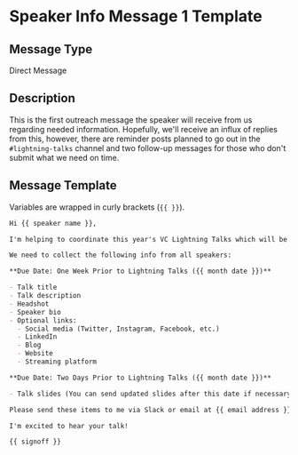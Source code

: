 # Speaker Info Message 1 Template

## Message Type

Direct Message

## Description

This is the first outreach message the speaker will receive from us regarding needed information. Hopefully, we'll receive an influx of replies from this, however, there are reminder posts planned to go out in the `#lightning-talks` channel and two follow-up messages for those who don't submit what we need on time.

## Message Template

Variables are wrapped in curly brackets (`{{ }}`).

````md
Hi {{ speaker name }},

I'm helping to coordinate this year's VC Lightning Talks which will be held on {{ weekday, month date }}.

We need to collect the following info from all speakers:

**Due Date: One Week Prior to Lightning Talks ({{ month date }})**

- Talk title
- Talk description
- Headshot
- Speaker bio
- Optional links:
  - Social media (Twitter, Instagram, Facebook, etc.)
  - LinkedIn
  - Blog
  - Website
  - Streaming platform

**Due Date: Two Days Prior to Lightning Talks ({{ month date }})**

- Talk slides (You can send updated slides after this date if necessary)

Please send these items to me via Slack or email at {{ email address }} at your earliest convenience. Feel free to let me know if you have any questions.

I'm excited to hear your talk!

{{ signoff }}
````
